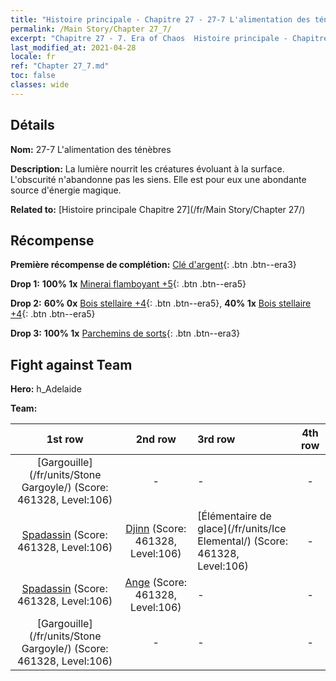 ```yaml
---
title: "Histoire principale - Chapitre 27 - 27-7 L'alimentation des ténèbres"
permalink: /Main Story/Chapter 27_7/
excerpt: "Chapitre 27 - 7. Era of Chaos  Histoire principale - Chapitre 27_7. 27-7 L'alimentation des ténèbres"
last_modified_at: 2021-04-28
locale: fr
ref: "Chapter 27_7.md"
toc: false
classes: wide
---
```


## Détails

 **Nom:** 27-7 L'alimentation des ténèbres

 **Description:** La lumière nourrit les créatures évoluant à la surface. L'obscurité n'abandonne pas les siens. Elle est pour eux une abondante source d'énergie magique.

 **Related to:** [Histoire principale Chapitre 27](/fr/Main Story/Chapter 27/)

## Récompense

 **Première récompense de complétion:** [Clé d'argent](/ItemsFR/con_693/){: .btn .btn--era3}

 **Drop 1:** **100% 1x** [Minerai flamboyant +5](/ItemsFR/mat_96/){: .btn .btn--era5}

 **Drop 2:** **60% 0x** [Bois stellaire +4](/ItemsFR/mat_90/){: .btn .btn--era5}, **40% 1x** [Bois stellaire +4](/ItemsFR/mat_90/){: .btn .btn--era5}

 **Drop 3:** **100% 1x** [Parchemins de sorts](/ItemsFR/con_694/){: .btn .btn--era3}


## Fight against Team
 **Hero:** h_Adelaide

 **Team:**


  | 1st row | 2nd row | 3rd row | 4th row |
  |:----:|:----:|:----|:----:|
  | [Gargouille](/fr/units/Stone Gargoyle/) (Score: 461328, Level:106)  | - | - | - |
  | [Spadassin](/fr/units/Swordsman/) (Score: 461328, Level:106)  | [Djinn](/fr/units/Genie/) (Score: 461328, Level:106)  | [Élémentaire de glace](/fr/units/Ice Elemental/) (Score: 461328, Level:106)  | - |
  | [Spadassin](/fr/units/Swordsman/) (Score: 461328, Level:106)  | [Ange](/fr/units/Angel/) (Score: 461328, Level:106)  | - | - |
  | [Gargouille](/fr/units/Stone Gargoyle/) (Score: 461328, Level:106)  | - | - | - |


